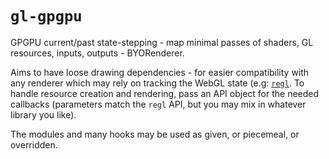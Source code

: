 # `gl-gpgpu`

GPGPU current/past state-stepping - map minimal passes of shaders, GL resources, inputs, outputs - BYORenderer.

Aims to have loose drawing dependencies - for easier compatibility with any renderer which may rely on tracking the WebGL state (e.g: [`regl`](https://github.com/regl-project/regl/).
To handle resource creation and rendering, pass an API object for the needed callbacks (parameters match the `regl` API, but you may mix in whatever library you like).

The modules and many hooks may be used as given, or piecemeal, or overridden.
